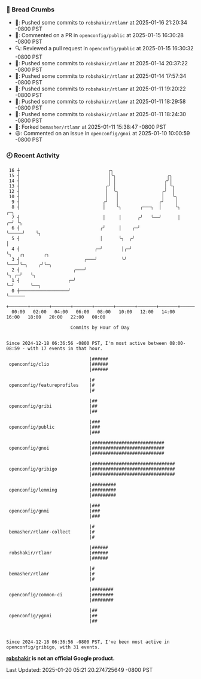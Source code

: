 ### 🍞 Bread Crumbs

 * 🚢: Pushed some commits to `robshakir/rtlamr` at 2025-01-16 21:20:34 -0800 PST
 * 💬: Commented on a PR in  `openconfig/public` at 2025-01-15 16:30:28 -0800 PST
 * 🔍: Reviewed a pull request in  `openconfig/public` at 2025-01-15 16:30:32 -0800 PST
 * 🚢: Pushed some commits to `robshakir/rtlamr` at 2025-01-14 20:37:22 -0800 PST
 * 🚢: Pushed some commits to `robshakir/rtlamr` at 2025-01-14 17:57:34 -0800 PST
 * 🚢: Pushed some commits to `robshakir/rtlamr` at 2025-01-11 19:20:22 -0800 PST
 * 🚢: Pushed some commits to `robshakir/rtlamr` at 2025-01-11 18:29:58 -0800 PST
 * 🚢: Pushed some commits to `robshakir/rtlamr` at 2025-01-11 18:24:30 -0800 PST
 * 🍴: Forked `bemasher/rtlamr` at 2025-01-11 15:38:47 -0800 PST
 * 😃: Commented on an issue in `openconfig/gnoi` at 2025-01-10 10:00:59 -0800 PST

### 🕘 Recent Activity
```
 16 ┼                                 ╭╮
 15 ┤                                 │╰╮                   ╭╮
 14 ┤                                 │ │                  ╭╯│
 13 ┤                                ╭╯ │                  │ ╰╮
 12 ┤                                │  ╰╮                ╭╯  │
 10 ┤                                │   │                │   ╰╮
  9 ┤                               ╭╯   │               ╭╯    │
  8 ┤                               │    ╰╮       ╭───╮  │     ╰╮       ╭─╮
  7 ┤                               │     │      ╭╯   ╰──╯      │     ╭─╯ ╰╮
  6 ┤                              ╭╯     │    ╭─╯              ╰─────╯    ╰╮
  5 ┤                              │      ╰╮  ╭╯                            │
  4 ┤                            ╭─╯       │╭─╯                             ╰╮   ╭╮       ╭╮
  3 ┤                        ╭───╯         ╰╯                                ╰───╯╰─╮    ╭╯╰─╮
  2 ┤                    ╭───╯                                                      ╰╮ ╭─╯   ╰╮
  1 ┤                  ╭─╯                                                           ╰─╯      ╰──╮
  0 ┼──────────────────╯                                                                         ╰──────
    +───────+───────+───────+───────+───────+───────+───────+───────+───────+───────+───────+───────+────
  00:00   02:00   04:00   06:00   08:00   10:00   12:00   14:00   16:00   18:00   20:00   22:00   00:00   

						Commits by Hour of Day


Since 2024-12-18 06:36:56 -0800 PST, I'm most active between 08:00-08:59 - with 17 events in that hour.

```



```
                               |######
 openconfig/clio               |######
                               |######

                               |#
 openconfig/featureprofiles    |#
                               |#

                               |##
 openconfig/gribi              |##
                               |##

                               |###
 openconfig/public             |###
                               |###

                               |###########################
 openconfig/gnoi               |###########################
                               |###########################

                               |###############################
 openconfig/gribigo            |###############################
                               |###############################

                               |#########
 openconfig/lemming            |#########
                               |#########

                               |###
 openconfig/gnmi               |###
                               |###

                               |#
 bemasher/rtlamr-collect       |#
                               |#

                               |######
 robshakir/rtlamr              |######
                               |######

                               |#
 bemasher/rtlamr               |#
                               |#

                               |########
 openconfig/common-ci          |########
                               |########

                               |##
 openconfig/ygnmi              |##
                               |##



Since 2024-12-18 06:36:56 -0800 PST, I've been most active in openconfig/gribigo, with 31 events.

```
**[robshakir](mailto:robjs@google.com) is not an official Google product.**  


Last Updated: 2025-01-20 05:21:20.274725649 -0800 PST
